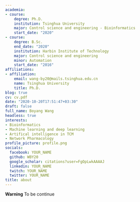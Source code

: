 ```yaml
---
academia:
- course:
    degree: Ph.D.
    institution: Tsinghua University
    major: Control science and engineering - Bioinformatics
    start_date: "2020"
- course:
    degree: B.Sc.
    end_date: "2020"
    institution: Harbin Institute of Technology
    major: Control science and engineering
    minor: Automation
    start_date: "2016"
affiliations:
- affiliation:
    email: wang-by20@mails.tsinghua.edu.cn
    name: Tsinghua University
    title: Ph.D.
blog: true
cv: cv.pdf
date: "2020-10-20T17:51:47+03:30"
draft: false
full_name: Boyang Wang
headless: true
interests:
- Bioinformatics
- Machine learning and deep learning
- Artifical intelligence in TCM
- Network Pharmacology
profile_picture: profile.png
socials:
  facebook: YOUR_NAME
  github: WBY20
  google_scholar: citations?user=FgOpLwkAAAAJ
  linkedin: YOUR_NAME
  twitch: YOUR_NAME
  twitter: YOUR_NAME
title: about
---
```


**Warning** To be continue


[1]: ahadsfsa.com